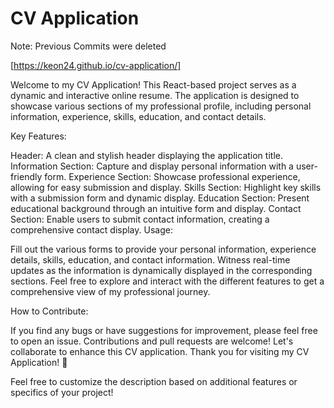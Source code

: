 # CV Application
Note: Previous Commits were deleted 

 [https://keon24.github.io/cv-application/]

Welcome to my CV Application! This React-based project serves as a dynamic and interactive online resume. The application is designed to showcase various sections of my professional profile, including personal information, experience, skills, education, and contact details.

Key Features:

Header: A clean and stylish header displaying the application title.
Information Section: Capture and display personal information with a user-friendly form.
Experience Section: Showcase professional experience, allowing for easy submission and display.
Skills Section: Highlight key skills with a submission form and dynamic display.
Education Section: Present educational background through an intuitive form and display.
Contact Section: Enable users to submit contact information, creating a comprehensive contact display.
Usage:

Fill out the various forms to provide your personal information, experience details, skills, education, and contact information.
Witness real-time updates as the information is dynamically displayed in the corresponding sections.
Feel free to explore and interact with the different features to get a comprehensive view of my professional journey.

How to Contribute:

If you find any bugs or have suggestions for improvement, please feel free to open an issue.
Contributions and pull requests are welcome! Let's collaborate to enhance this CV application.
Thank you for visiting my CV Application! 🚀

Feel free to customize the description based on additional features or specifics of your project!
